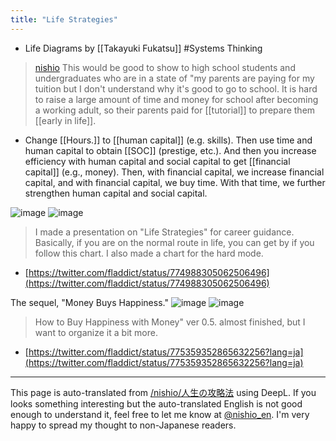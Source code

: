 ```yaml
---
title: "Life Strategies"
---
```


- Life Diagrams by [[Takayuki Fukatsu]] #Systems Thinking

> [nishio](https://twitter.com/nishio/status/775148385498075137) This would be good to show to high school students and undergraduates who are in a state of "my parents are paying for my tuition but I don't understand why it's good to go to school. It is hard to raise a large amount of time and money for school after becoming a working adult, so their parents paid for [[tutorial]] to prepare them [[early in life]].

- Change [[Hours.]] to [[human capital]] (e.g. skills). Then use time and human capital to obtain [[SOC]] (prestige, etc.).
And then you increase efficiency with human capital and social capital to get [[financial capital]] (e.g., money).
Then, with financial capital, we increase financial capital, and with financial capital, we buy time. With that time, we further strengthen human capital and social capital.

![image](https://gyazo.com/3069e749e5518a65b70078990ff01099/thumb/1000)
![image](https://gyazo.com/a3f07447f9f9cbce1ac365da28d4924e/thumb/1000)
> I made a presentation on "Life Strategies" for career guidance. Basically, if you are on the normal route in life, you can get by if you follow this chart. I also made a chart for the hard mode.
- [https://twitter.com/fladdict/status/774988305062506496](https://twitter.com/fladdict/status/774988305062506496)


The sequel, "Money Buys Happiness."
![image](https://gyazo.com/0e318a74437fe908fc1bcd338d507a14/thumb/1000)
![image](https://gyazo.com/d8ac095da5a38c4ab376823f7f363843/thumb/1000)
> How to Buy Happiness with Money" ver 0.5. almost finished, but I want to organize it a bit more.
- [https://twitter.com/fladdict/status/775359352865632256?lang=ja](https://twitter.com/fladdict/status/775359352865632256?lang=ja)

---
This page is auto-translated from [/nishio/人生の攻略法](https://scrapbox.io/nishio/人生の攻略法) using DeepL. If you looks something interesting but the auto-translated English is not good enough to understand it, feel free to let me know at [@nishio_en](https://twitter.com/nishio_en). I'm very happy to spread my thought to non-Japanese readers.